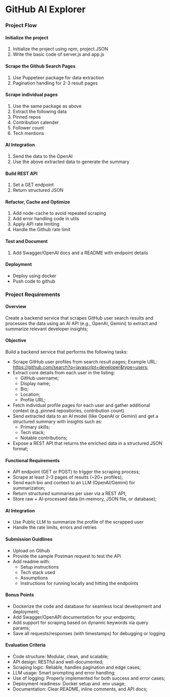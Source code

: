 # GitHub AI Explorer

### Project Flow 

#### Initialize the project
1. Initialize the project using npm, project.JSON
2. Write the basic code of server.js and app.js 

#### Scrape the Github Search Pages
1. Use Puppeteer package for data extraction 
2. Pagination handling for 2-3 result pages 

#### Scrape individual pages 
1. Use the same package as above 
2. Extract the following data 
  1. Pinned repos 
  2. Contribution calender
  3. Follower count 
  4. Tech mentions 

#### AI Integration 
1. Send the data to the OpenAI 
2. Use the above extracted data to generate the summary 

#### Build REST API 
1. Set a GET endpoint 
2. Return structured JSON 

#### Refactor, Cache and Optimize 
1. Add node-cache to avoid repeated scraping 
2. Add error handling code in utils 
3. Apply API rate limiting 
4. Handle the Github rate limit

#### Test and Document 
1. Add Swagger/OpenAI docs and a README with endpoint details 

#### Deployment 
- Deploy using docker 
- Push code to github

### Project Requirements

#### Overview 
Create a backend service that scrapes GitHub user search results and processes the data using an AI API (e.g., OpenAI, Gemini) to extract and summarize relevant developer insights;

#### Objective
Build a backend service that performs the following tasks:
- Scrape GitHub user profiles from search result pages;
  Example URL: https://github.com/search?q=javascript+developer&type=users;
- Extract core details from each user in the listing:
  - GitHub username;
  - Display name;
  - Bio;
  - Location;
  - Profile URL;
- Fetch individual profile pages for each user and gather additional context (e.g.,pinned repositories, contribution count)
- Send extracted data to an AI model (like OpenAI or Gemini) and get a structured summary with insights such as:
  - Primary skills;
  - Tech stack;
  - Notable contributions;
- Expose a REST API that returns the enriched data in a structured JSON format;

#### Functional Requirements
- API endpoint (GET or POST) to trigger the scraping process;
- Scrape at least 2–3 pages of results (~20+ profiles);
- Send each bio and context to an LLM (OpenAI/Gemini) for summarization;
- Return structured summaries per user via a REST API;
- Store raw + AI-processed data (in-memory, JSON file, or database);

#### AI Integration 
- Use Public LLM to summarize the profile of the scrapped user
- Handle the rate limits, errors and retries 

#### Submission Guidlines
- Upload on Gtihub 
- Provide the sample Postman request to test the APi 
- Add readme with: 
  - Setup instructions 
  - Tech stack used 
  - Assumptions 
  - Instructions for running locally and hitting the endpoints 

#### Bonus Points 
- Dockerize the code and database for seamless local development and deployment;
- Add Swagger/OpenAPI documentation for your endpoints;
- Add support for scraping based on dynamic keywords via query params;
- Save all requests/responses (with timestamps) for debugging or logging

#### Evaluation Criteria
- Code structure: Modular, clean, and scalable;
- API design: RESTful and well-documented;
- Scraping logic: Reliable, handles pagination and edge cases;
- LLM usage: Smart prompting and error handling;
- Use of logging: Properly implemented for both success and error cases;
- Deployment readiness: Docker setup and .env usage;
- Documentation: Clear README, inline comments, and API docs;


